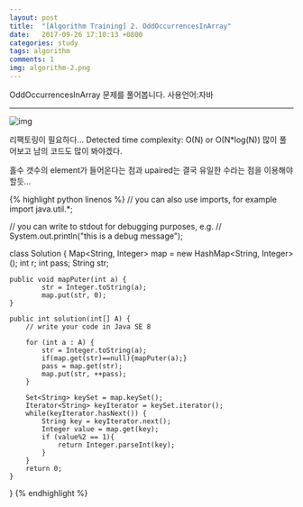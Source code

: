 ```yaml
---
layout: post
title:  "[Algorithm Training] 2. OddOccurrencesInArray"
date:   2017-09-26 17:10:13 +0800
categories: study
tags: algorithm
comments: 1
img: algorithm-2.png
---
```


 OddOccurrencesInArray 문제를 풀어봅니다. 사용언어:자바

---


![img]({{baseurl}}/assets/res/algorithm-2.png)

리팩토링이 필요하다... Detected time complexity: O(N) or O(N*log(N)) 많이 풀어보고 남의 코드도 많이 봐야겠다.

홀수 갯수의 element가 들어온다는 점과 upaired는 결국 유일한 수라는 점을 이용해야 할듯...


{% highlight python linenos %}
// you can also use imports, for example
import java.util.*;

// you can write to stdout for debugging purposes, e.g.
// System.out.println("this is a debug message");


class Solution {
    Map<String, Integer> map = new HashMap<String, Integer>();
    int r;
    int pass;
    String str;
    
    public void mapPuter(int a) {
            str = Integer.toString(a);  
            map.put(str, 0);
    }
        
    public int solution(int[] A) {
        // write your code in Java SE 8

        for (int a : A) {
            str = Integer.toString(a);
            if(map.get(str)==null){mapPuter(a);}
            pass = map.get(str);
            map.put(str, ++pass);
        }
        
        Set<String> keySet = map.keySet();
        Iterator<String> keyIterator = keySet.iterator();
        while(keyIterator.hasNext()) {
            String key = keyIterator.next();
            Integer value = map.get(key);
            if (value%2 == 1){
                return Integer.parseInt(key);
            }
        }
        return 0;
    }
}
{% endhighlight %}

